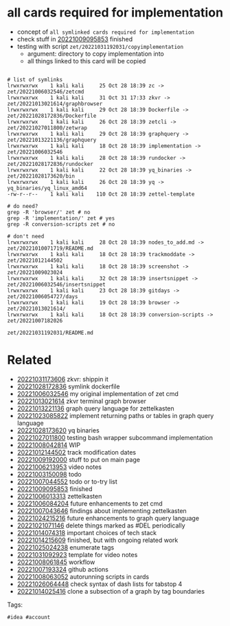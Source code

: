 # all cards required for implementation

- concept of `all symlinked cards required for implementation`
- check stuff in [20221009095853](/zet/20221009095853/README.md) finished
- testing with script `zet/20221031192031/copyimplementation`
  - argument: directory to copy implementation into
  - all things linked to this card will be copied

```

# list of symlinks
lrwxrwxrwx    1 kali kali     25 Oct 28 18:39 zc -> zet/20221006032546/zetcmd
lrwxrwxrwx    1 kali kali     31 Oct 31 17:33 zkvr -> zet/20221013021614/graphbrowser
lrwxrwxrwx    1 kali kali     29 Oct 28 18:39 Dockerfile -> zet/20221028172836/Dockerfile
lrwxrwxrwx    1 kali kali     26 Oct 28 18:39 zetcli -> zet/20221027011800/zetwrap
lrwxrwxrwx    1 kali kali     29 Oct 28 18:39 graphquery -> zet/20221013221136/graphquery
lrwxrwxrwx    1 kali kali     18 Oct 28 18:39 implementation -> zet/20221006032546
lrwxrwxrwx    1 kali kali     28 Oct 28 18:39 rundocker -> zet/20221028172836/rundocker
lrwxrwxrwx    1 kali kali     22 Oct 28 18:39 yq_binaries -> zet/20221028173620/bin
lrwxrwxrwx    1 kali kali     26 Oct 28 18:39 yq -> yq_binaries/yq_linux_amd64
-rw-r--r--    1 kali kali    110 Oct 28 18:39 zettel-template

# do need?
grep -R 'browser/' zet # no
grep -R 'implementation/' zet # yes
grep -R conversion-scripts zet # no

# don't need
lrwxrwxrwx    1 kali kali     28 Oct 28 18:39 nodes_to_add.md -> zet/20221010071719/README.md
lrwxrwxrwx    1 kali kali     18 Oct 28 18:39 trackmoddate -> zet/20221012144502
lrwxrwxrwx    1 kali kali     18 Oct 28 18:39 screenshot -> zet/20221009023024
lrwxrwxrwx    1 kali kali     32 Oct 28 18:39 insertsnippet -> zet/20221006032546/insertsnippet
lrwxrwxrwx    1 kali kali     23 Oct 28 18:39 gitdays -> zet/20221006054727/days
lrwxrwxrwx    1 kali kali     19 Oct 28 18:39 browser -> zet/20221013021614/
lrwxrwxrwx    1 kali kali     18 Oct 28 18:39 conversion-scripts -> zet/20221007182026

```

` zet/20221031192031/README.md `

# Related

- [20221031173606](/zet/20221031173606/README.md) zkvr: shippin it
- [20221028172836](/zet/20221028172836/README.md) symlink dockerfile
- [20221006032546](/zet/20221006032546/README.md) my original implementation of zet cmd
- [20221013021614](/zet/20221013021614/README.md) zkvr terminal graph browser
- [20221013221136](/zet/20221013221136/README.md) graph query language for zettelkasten
- [20221023085822](/zet/20221023085822/README.md) implement returning paths or tables in graph query language
- [20221028173620](/zet/20221028173620/README.md) yq binaries
- [20221027011800](/zet/20221027011800/README.md) testing bash wrapper subcommand implementation
- [20221008042814](/zet/20221008042814/README.md) WIP
- [20221012144502](/zet/20221012144502/README.md) track modification dates
- [20221009192000](/zet/20221009192000/README.md) stuff to put on main page
- [20221006213953](/zet/20221006213953/README.md) video notes
- [20221003150098](/zet/20221003150098/README.md) todo
- [20221007044552](/zet/20221007044552/README.md) todo or to-try list
- [20221009095853](/zet/20221009095853/README.md) finished
- [20221006013313](/zet/20221006013313/README.md) zettelkasten
- [20221006084204](/zet/20221006084204/README.md) future enhancements to zet cmd
- [20221007043646](/zet/20221007043646/README.md) findings about implementing zettelkasten
- [20221024215216](/zet/20221024215216/README.md) future enhancements to graph query language
- [20221021071146](/zet/20221021071146/README.md) delete things marked as #DEL periodically
- [20221014074318](/zet/20221014074318/README.md) important choices of tech stack
- [20221014215609](/zet/20221014215609/README.md) finished, but with ongoing related work
- [20221025024238](/zet/20221025024238/README.md) enumerate tags
- [20221031092923](/zet/20221031092923/README.md) template for video notes
- [20221008061845](/zet/20221008061845/README.md) workflow
- [20221007193324](/zet/20221007193324/README.md) github actions
- [20221008063052](/zet/20221008063052/README.md) autorunning scripts in cards
- [20221026064448](/zet/20221026064448/README.md) check syntax of dash lists for tabstop 4
- [20221014025416](/zet/20221014025416/README.md) clone a subsection of a graph by tag boundaries

Tags:

    #idea #account
